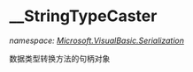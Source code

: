﻿
# __StringTypeCaster
_namespace: [Microsoft.VisualBasic.Serialization](N-Microsoft.VisualBasic.Serialization.md)_

数据类型转换方法的句柄对象




